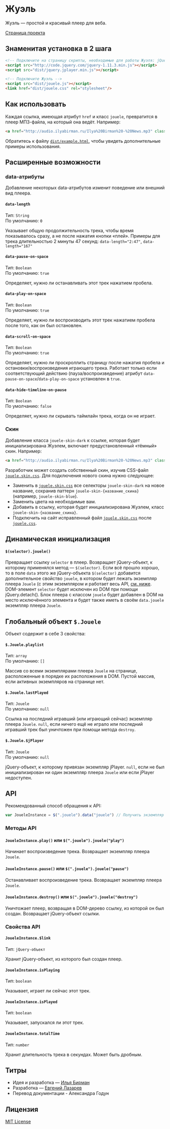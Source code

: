 # Жуэль
Жуэль — простой и красивый плеер для веба.

[Страница проекта](http://ilyabirman.ru/projects/jouele/)

## Знаменитая установка в 2 шага
```html
<!-- Подключите на страницу скрипты, необходимые для работы Жуэля: jQuery и jPlayer -->
<script src="http://code.jquery.com/jquery-1.11.3.min.js"></script>
<script src="dist/jquery.jplayer.min.js"></script>

<!-- Подключите Жуэль -->
<script src="dist/jouele.js"></script>
<link href="dist/jouele.css" rel="stylesheet"/>
```

## Как использовать
Каждая ссылка, имеющая атрибут `href` и класс `jouele`, превратится в плеер МП3-файла, на который она ведёт. Например:
```html
<a href="http://audio.ilyabirman.ru/Ilya%20Birman%20-%20News.mp3" class="jouele">Ilya Birman: News</a>
```
Обратитесь к файлу [`dist/example.html`](example.html), чтобы увидеть дополнительные примеры использования.

## Расширенные возможности

### data-атрибуты
Добавление некоторых data-атрибутов изменит поведение или внешний вид плеера.

#### `data-length`
Тип: `String`  
По умолчанию: `0`

Указывает общую продолжительность трека, чтобы время показывалось сразу, а не после нажатия кнопки «плей».
Примеры для трека длительностью 2 минуты 47 секунд: `data-length="2:47"`, `data-length="167"`

#### `data-pause-on-space`
Тип: `Boolean`  
По умолчанию: `true`

Определяет, нужно ли останавливать этот трек нажатием пробела.

#### `data-play-on-space`
Тип: `Boolean`  
По умолчанию: `true`

Определяет, нужно ли воспроизводить этот трек нажатием пробела после того, как он был остановлен.

#### `data-scroll-on-space`
Тип: `Boolean`  
По умолчанию: `true`

Определяет, нужно ли проскроллить страницу после нажатия пробела и остановки/воспроизведения играющего трека. Работает только если соответствующий действию (пауза/воспроизведение) атрибут `data-pause-on-space`/`data-play-on-space` установлен в `true`.

#### `data-hide-timeline-on-pause`
Тип: `Boolean`  
По умолчанию: `false`

Определяет, нужно ли скрывать таймлайн трека, когда он не играет.

### Скин
Добавление класса `jouele-skin-dark` к ссылке, которая будет инициализирована Жуэлем, включает предустановленный «тёмный» скин. Например:
```html
<a href="http://audio.ilyabirman.ru/Ilya%20Birman%20-%20News.mp3" class="jouele jouele-skin-dark">Ilya Birman: News</a>
```

Разработчик может создать собственный скин, изучив CSS-файл [`jouele.skin.css`](dist/jouele.skin.css).
Для подключения нового скина нужно следующее:
- Заменить в [`jouele.skin.css`](dist/jouele.skin.css) все селекторы `jouele-skin-dark` на новое название, сохранив паттерн `jouele-skin-{название_скина}` (например, `jouele-skin-blue`).
- Заменить цвета на необходимые вам.
- Добавить в ссылку, которая будет инициализирована Жуэлем, класс `jouele-skin-{название_скина}`.
- Подключить на сайт исправленный файл [`jouele.skin.css`](dist/jouele.skin.css) после [`jouele.css`](dist/jouele.css).

## Динамическая инициализация

#### `$(selector).jouele()`
Превращает ссылку `selector` в плеер. Возвращает jQuery-объект, к которому применялся метод — `$(selector)`.
Если всё прошло хорошо, то в поле `data` этого же jQuery-объекта `$(selector)` добавится дополнительное свойство `jouele`, в котором будет лежать экземпляр плеера `Jouele` (с этим экземпляром и работает весь API, [см. ниже](#api). DOM-элемент `selector` будет исключен из DOM при помощи jQuery.detach().
Блок плеера с классом `jouele` будет добавлен в DOM на место исключённого элемента и будет также иметь в своём `data.jouele` экземпляр плеера `Jouele`.

## Глобальный объект `$.Jouele`
Объект содержит в себе 3 свойства:

#### `$.Jouele.playlist`
Тип: `array`  
По умолчанию: `[]`

Массив со всеми экземплярами плеера `Jouele` на странице, расположенные в порядке их расположения в DOM.
Пустой массив, если активных экземпляров на странице нет.

#### `$.Jouele.lastPlayed`
Тип: `Jouele`  
По умолчанию: `null`

Ссылка на последний игравший (или играющий сейчас) экземпляр плеера `Jouele`.
`null`, если ничего ещё не играло или последний игравший трек был уничтожен при помощи метода `destroy`.

#### `$.Jouele.$jPlayer`
Тип: `Jouele`  
По умолчанию: `null`

jQuery-объект, к которому привязан экземпляр jPlayer.
`null`, если не был инициализирован ни один экземпляр плеера `Jouele` или если jPlayer недоступен.

## API
Рекомендованный способ обращения к API:
```javascript
var JoueleInstance = $(".jouele").data("jouele") // Получить экземпляр Jouele
```

### Методы API

#### `JoueleInstance.play()` или `$(".jouele").jouele("play")`
Начинает воспроизведение трека. Возвращает экземпляр плеера `Jouele`.

#### `JoueleInstance.pause()` или `$(".jouele").jouele("pause")`
Останавливает воспроизведение трека. Возвращает экземпляр плеера `Jouele`.

#### `JoueleInstance.destroy()` или `$(".jouele").jouele("destroy")`
Уничтожает плеер, возвращая в DOM-дерево ссылку, из которой он был создан. Возвращает jQuery-объект ссылки.

### Свойства API

#### `JoueleInstance.$link`
Тип: `jQuery-объект`

Хранит jQuery-объект, из которого был создан плеер.

#### `JoueleInstance.isPlaying`
Тип: `boolean`

Указывает, играет ли сейчас этот трек.

#### `JoueleInstance.isPlayed`
Тип: `boolean`

Указывает, запускался ли этот трек.

#### `JoueleInstance.totalTime`
Тип: `number`

Хранит длительность трека в секундах. Может быть дробным.

## Титры
- Идея и разработка — [Илья Бирман](http://ilyabirman.ru)
- Разработка — [Евгений Лазарев](http://eugene-lazarev.ru)
- Перевод документации - Александра Годун

## Лицензия
[MIT License](LICENSE.md)
